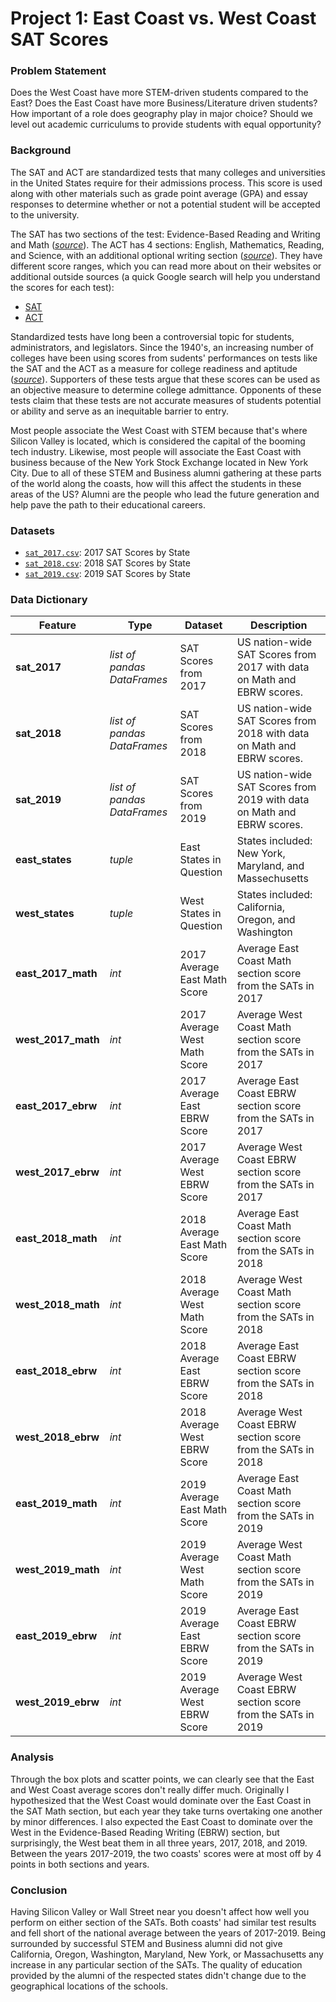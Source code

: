 # Project 1: East Coast vs. West Coast SAT Scores

### Problem Statement

Does the West Coast have more STEM-driven students compared to the East? Does the East Coast have more Business/Literature driven students? How important of a role does geography play in major choice? Should we level out academic curriculums to provide students with equal opportunity?

### Background

The SAT and ACT are standardized tests that many colleges and universities in the United States require for their admissions process. This score is used along with other materials such as grade point average (GPA) and essay responses to determine whether or not a potential student will be accepted to the university.

The SAT has two sections of the test: Evidence-Based Reading and Writing and Math ([*source*](https://www.princetonreview.com/college/sat-sections)). The ACT has 4 sections: English, Mathematics, Reading, and Science, with an additional optional writing section ([*source*](https://www.act.org/content/act/en/products-and-services/the-act/scores/understanding-your-scores.html)). They have different score ranges, which you can read more about on their websites or additional outside sources (a quick Google search will help you understand the scores for each test):
* [SAT](https://collegereadiness.collegeboard.org/sat)
* [ACT](https://www.act.org/content/act/en.html)

Standardized tests have long been a controversial topic for students, administrators, and legislators. Since the 1940's, an increasing number of colleges have been using scores from sudents' performances on tests like the SAT and the ACT as a measure for college readiness and aptitude ([*source*](https://www.minotdailynews.com/news/local-news/2017/04/a-brief-history-of-the-sat-and-act/)). Supporters of these tests argue that these scores can be used as an objective measure to determine college admittance. Opponents of these tests claim that these tests are not accurate measures of students potential or ability and serve as an inequitable barrier to entry.

Most people associate the West Coast with STEM because that's where Silicon Valley is located, which is considered the capital of the booming tech industry. Likewise, most people will associate the East Coast with business because of the New York Stock Exchange located in New York City. Due to all of these STEM and Business alumni gathering at these parts of the world along the coasts, how will this affect the students in these areas of the US? Alumni are the people who lead the future generation and help pave the path to their educational careers.

### Datasets

* [`sat_2017.csv`](./data/sat_2017.csv): 2017 SAT Scores by State
* [`sat_2018.csv`](./data/sat_2018.csv): 2018 SAT Scores by State
* [`sat_2019.csv`](./data/sat_2019.csv): 2019 SAT Scores by State

### Data Dictionary

|Feature|Type|Dataset|Description|
|---|---|---|---|
|**sat_2017**|*list of pandas DataFrames*|SAT Scores from 2017|US nation-wide SAT Scores from 2017 with data on Math and EBRW scores.| 
|**sat_2018**|*list of pandas DataFrames*|SAT Scores from 2018|US nation-wide SAT Scores from 2018 with data on Math and EBRW scores.|
|**sat_2019**|*list of pandas DataFrames*|SAT Scores from 2019|US nation-wide SAT Scores from 2019 with data on Math and EBRW scores.|
|**east_states**|*tuple*|East States in Question|States included: New York, Maryland, and Massechusetts|
|**west_states**|*tuple*|West States in Question|States included: California, Oregon, and Washington|
|**east_2017_math**|*int*|2017 Average East Math Score|Average East Coast Math section score from the SATs in 2017|
|**west_2017_math**|*int*|2017 Average West Math Score|Average West Coast Math section score from the SATs in 2017|
|**east_2017_ebrw**|*int*|2017 Average East EBRW Score|Average East Coast EBRW section score from the SATs in 2017|
|**west_2017_ebrw**|*int*|2017 Average West EBRW Score|Average West Coast EBRW section score from the SATs in 2017|
|**east_2018_math**|*int*|2018 Average East Math Score|Average East Coast Math section score from the SATs in 2018|
|**west_2018_math**|*int*|2018 Average West Math Score|Average West Coast Math section score from the SATs in 2018|
|**east_2018_ebrw**|*int*|2018 Average East EBRW Score|Average East Coast EBRW section score from the SATs in 2018|
|**west_2018_ebrw**|*int*|2018 Average West EBRW Score|Average West Coast EBRW section score from the SATs in 2018|
|**east_2019_math**|*int*|2019 Average East Math Score|Average East Coast Math section score from the SATs in 2019|
|**west_2019_math**|*int*|2019 Average West Math Score|Average West Coast Math section score from the SATs in 2019|
|**east_2019_ebrw**|*int*|2019 Average East EBRW Score|Average East Coast EBRW section score from the SATs in 2019|
|**west_2019_ebrw**|*int*|2019 Average West EBRW Score|Average West Coast EBRW section score from the SATs in 2019|

### Analysis

Through the box plots and scatter points, we can clearly see that the East and West Coast average scores don't really differ much. Originally I hypothesized that the West Coast would dominate over the East Coast in the SAT Math section, but each year they take turns overtaking one another by minor differences. I also expected the East Coast to dominate over the West in the Evidence-Based Reading Writing (EBRW) section, but surprisingly, the West beat them in all three years, 2017, 2018, and 2019. Between the years 2017-2019, the two coasts' scores were at most off by 4 points in both sections and years.

### Conclusion

Having Silicon Valley or Wall Street near you doesn't affect how well you perform on either section of the SATs. Both coasts' had similar test results and fell short of the national average between the years of 2017-2019. Being surrounded by successful STEM and Business alumni did not give California, Oregon, Washington, Maryland, New York, or Massachusetts any increase in any particular section of the SATs. The quality of education provided by the alumni of the respected states didn't change due to the geographical locations of the schools.